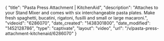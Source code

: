 {
    "title": "Pasta Press Attachment | KitchenAid",
    "description": "Attaches to your Stand Mixer and comes with six interchangeable pasta plates. Make fresh spaghetti, bucatini, rigatoni, fusilli and small or large macaroni.",
    "videoid": "6286070",
    "date_created": "1438301800",
    "date_modified": "1452128786",
    "type": "captivate",
    "layout": "video",
    "url": "\/v\/pasta-press-attachment-kitchenaid\/6286070"
}